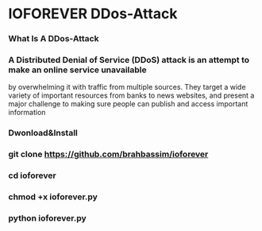 # IOFOREVER DDos-Attack 
### What Is A DDos-Attack

### A Distributed Denial of Service (DDoS) attack is an attempt to make an online service unavailable 
by overwhelming it with traffic from multiple sources. They target a wide variety of important resources
from banks to news websites, and present a major challenge to making sure people can publish and access important information

### Dwonload&Install

### git clone https://github.com/brahbassim/ioforever

### cd ioforever

### chmod +x ioforever.py

### python ioforever.py